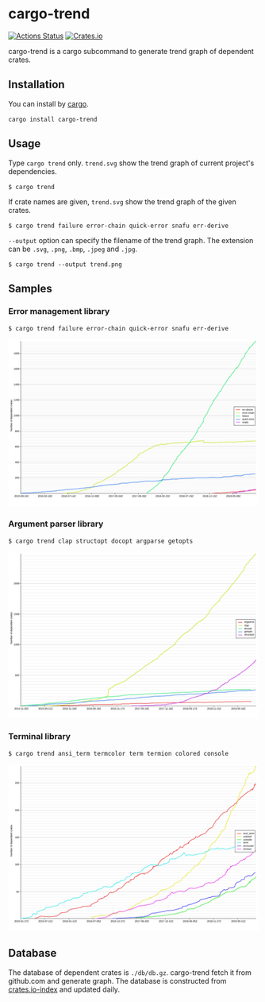 # cargo-trend

[![Actions Status](https://github.com/dalance/cargo-trend/workflows/Test/badge.svg)](https://github.com/dalance/cargo-trend/actions)
[![Crates.io](https://img.shields.io/crates/v/cargo-trend.svg)](https://crates.io/crates/cargo-trend)

cargo-trend is a cargo subcommand to generate trend graph of dependent crates.

## Installation

You can install by [cargo](https://crates.io/crates/procs).

```
cargo install cargo-trend
```

## Usage

Type `cargo trend` only. `trend.svg` show the trend graph of current project's dependencies.

```console
$ cargo trend
```

If crate names are given, `trend.svg` show the trend graph of the given crates.

```console
$ cargo trend failure error-chain quick-error snafu err-derive
```

`--output` option can specify the filename of the trend graph.
The extension can be `.svg`, `.png`, `.bmp`, `.jpeg` and `.jpg`.

```console
$ cargo trend --output trend.png
```

## Samples

### Error management library

```console
$ cargo trend failure error-chain quick-error snafu err-derive
```

![error.svg](./samples/error.svg)

### Argument parser library

```console
$ cargo trend clap structopt docopt argparse getopts
```

![arg.svg](./samples/arg.svg)

### Terminal library

```console
$ cargo trend ansi_term termcolor term termion colored console
```

![term.svg](./samples/term.svg)

## Database

The database of dependent crates is `./db/db.gz`.
cargo-trend fetch it from github.com and generate graph.
The database is constructed from [crates.io-index](https://github.com/rust-lang/crates.io-index) and updated daily.
